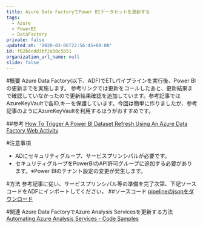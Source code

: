 ```yaml
---
title: Azure Data FactoryでPower BIデータセットを更新する
tags:
  - Azure
  - PowerBI
  - DataFactory
private: false
updated_at: '2020-03-06T22:56:45+09:00'
id: f02b6cdd3bf2a50c5b51
organization_url_name: null
slide: false
---
```

#概要
Azure Data Factory(以下、ADF)でETLパイプラインを実行後、Power BIの更新までを実施します。
参考リンクでは更新をコールしたあと、更新結果まで確認していなかったので更新結果確認を追加しています。参考記事ではAzureKeyVaultで各ID,キーを保護しています。今回は簡単に作りましたが、参考記事のようにAzureKeyVaultを利用するほうがおすすめです。

##参考
[How To Trigger A Power BI Dataset Refresh Using An Azure Data Factory Web Activity](https://www.moderndata.ai/2019/05/powerbi-dataset-refresh-using-adf/)

#注意事項

 - ADにセキュリティグループ、サービスプリンシパルが必要です。
 - セキュリティグループをPowerBIのAPI許可グループに追加する必要があります。※Power BIのテナント設定の変更が発生します。

#方法
参考記事に従い、サービスプリンシパル等の準備を完了次第、下記ソースコードをADFにインポートしてください。
##ソースコード
[pipelineのjsonをダウンロード](https://github.com/ryoma-nagata/MyDataFactory/blob/master/process-powerbi/ProcessPowerBI.json)

#関連
Azure Data FactoryでAzure Analysis Servicesを更新する方法
[Automating Azure Analysis Services - Code Samples](https://github.com/furmangg/automating-azure-analysis-services)

